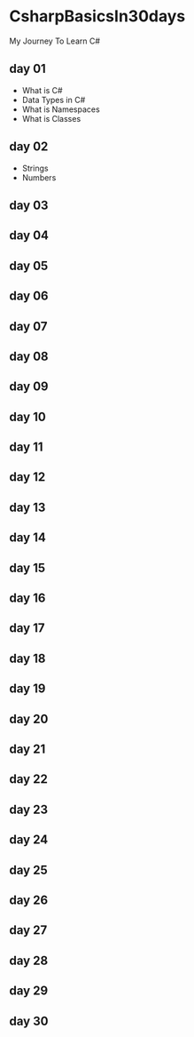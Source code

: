 # CsharpBasicsIn30days
My Journey To Learn C#
 
## day 01
 
- What is C# 
- Data Types in C# 
- What is Namespaces
- What is Classes

## day 02

- Strings
- Numbers

## day 03
 
## day 04
 
## day 05
 
## day 06
 
## day 07
 
## day 08
 
## day 09
 
## day 10

## day 11
 
## day 12
 
## day 13

## day 14
 
## day 15
 
## day 16
 
## day 17
 
## day 18
 
## day 19
 
## day 20 

## day 21
 
## day 22
 
## day 23
 
## day 24
 
## day 25
 
## day 26
 
## day 27
 
## day 28
 
## day 29

## day 30
